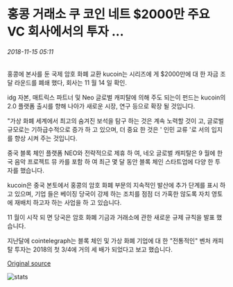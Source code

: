 # 홍콩 거래소 쿠 코인 네트 $2000만 주요 VC 회사에서의 투자 ...

###### 2018-11-15 05:11

홍콩에 본사를 둔 국제 암호 화폐 교환 kucoin는 시리즈에 게 $2000만에 대 한 자금 조달 라운드를 폐쇄 했다, 회사는 11 월 14 일 확인.

idg 자본, 매트릭스 파트너 및 Neo 글로벌 캐피탈에 의해 주도 되는이 펀드는 kucoin의 2.0 플랫폼 출시를 향해 나아가 새로운 시장, 연구 등으로 확장 될 것입니다.

"가상 화폐 세계에서 최고의 숨겨진 보석을 탐구 하는 것은 계속 노력할 것이 고, 글로벌 규모로는 기하급수적으로 증가 하 고 있으며, 더 중요 한 것은 ' 인민 교류 '로 서의 입지를 향상 시켜 주는 것입니다.

중국 블록 체인 플랫폼 NEO와 전략적으로 제휴 하 여, 네오 글로벌 캐피탈은 9 월에 한국 음악 프로젝트 뮤 카를 포함 하 여 최근 몇 달 동안 블록 체인 스타트업에 다양 한 투자를 했습니다.

kucoin은 중국 본토에서 홍콩의 암호 화폐 부문의 지속적인 발산에 추가 단계를 표시 하 고 있으며, 기업 들은 베이징 당국이 강제 하는 조치를 점점 더 가혹한 않도록 자치 영토에 재배치 하고자 하는 사업을 하 고 있습니다.

11 월이 시작 되 면 당국은 암호 화폐 기금과 거래소에 관한 새로운 규제 규칙을 발표 했습니다.

지난달에 cointelegraph는 블록 체인 및 가상 화폐 기업에 대 한 "전통적인" 벤처 캐피탈 투자는 2018의 첫 3/4에 거의 세 배가 되었다고 보고 했습니다.

[Original source](https://cointelegraph.com/news/hong-kong-exchange-kucoin-nets-20-million-investment-from-major-vc-firms)

![stats](https://c.statcounter.com/11760860/0/a89fa40b/1/ "stats")